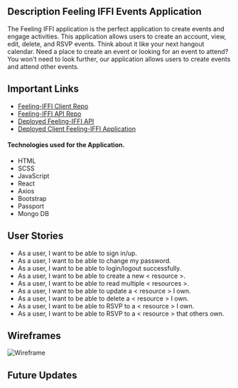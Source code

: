 ## Description Feeling IFFI Events Application

The Feeling IFFI application is the perfect application to create events and engage activities. This application allows users to create an account, view, edit, delete, and RSVP events. Think about it like your next hangout calendar. Need a place to create an event or looking for an event to attend? You won't need to look further, our application allows users to create events and attend other events.

## Important Links

- [Feeling-IFFI Client Repo](https://github.com/Feeling-IFFE/event-iffe-client)
- [Feeling-IFFI  API Repo](https://github.com/Feeling-IFFE/event-iffe-api)
- [Deployed Feeling-IFFI  API](#)
- [Deployed Client Feeling-IFFI Application](#)

#### Technologies used for the Application.

- HTML
- SCSS
- JavaScript
- React
- Axios
- Bootstrap
- Passport
- Mongo DB

## User Stories

- As a user, I want to be able to sign in/up.
- As a user, I want to be able to change my password.
- As a user, I want to be able to login/logout successfully.
- As a user, I want to be able to create a new < resource >.
- As a user, I want to be able to read multiple < resources >.
- As a user, I want to be able to update a < resource > I own.
- As a user, I want to be able to delete a < resource > I own.
- As a user, I want to be able to RSVP to a < resource > I own.
- As a user, I want to be able to RSVP to a < resource > that others own.

## Wireframes
![Wireframe](https://i.imgur.com/erYHXMh.png)

## Future Updates
